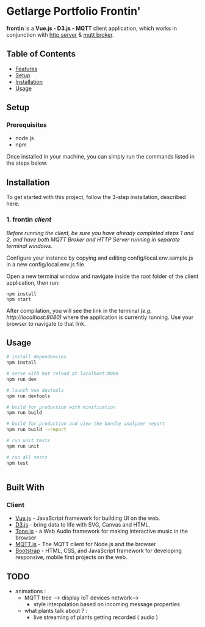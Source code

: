 # Getlarge Portfolio Frontin'

**frontin** is a **Vue.js - D3.js - MQTT** client application, which works in conjunction with [http server](https://framagit.org:getlarge/bareback) & [mqtt broker](https://framagit.org:getlarge/broka-billy).

## Table of Contents
- [Features](#features)
- [Setup](#setup)
- [Installation](#installation)
- [Usage](#usage)


## Setup
### Prerequisites

+ node.js
+ npm

Once installed in your machine, you can simply run the commands listed in the steps below.


## Installation

To get started with this project, follow the 3-step installation, described here.

### 1. frontin *client*

*Before running the client, be sure you have already completed steps 1 and 2, and have both MQTT Broker and HTTP Server running in separate terminal windows.*

Configure your instance by copying and editing config/local.env.sample.js in a new config/local.env.js file.

Open a new terminal window and navigate inside the root folder of the client application, then run:

```
npm install
npm start
```

After compilation, you will see the link in the terminal *(e.g. http://localhost:8080)* where the application is currently running. Use your browser to navigate to that link. 


## Usage


``` bash
# install dependencies
npm install

# serve with hot reload at localhost:8080
npm run dev

# launch Vue devtools 
npm run devtools

# build for production with minification
npm run build

# build for production and view the bundle analyzer report
npm run build --report

# run unit tests
npm run unit

# run all tests
npm test



```


## Built With
### Client
* [Vue.js](https://github.com/vuejs/vue) - JavaScript framework for building UI on the web.
* [D3.js](https://github.com/d3/d3) - bring data to life with SVG, Canvas and HTML.
* [Tone.js](https://github.com/Tonejs/Tone.js/) - a Web Audio framework for making interactive music in the browser
* [MQTT.js](https://github.com/mqttjs/MQTT.js) - The MQTT client for Node.js and the browser
* [Bootstrap](https://github.com/twbs/bootstrap) - HTML, CSS, and JavaScript framework for developing responsive, mobile first projects on the web.


## TODO

+ animations :
	+ MQTT tree --> display IoT devices network--> 
		+ style interpolation based on incoming message properties 
	+ what plants talk about ? :
		+ live streaming of plants getting recorded ( audio ) 

